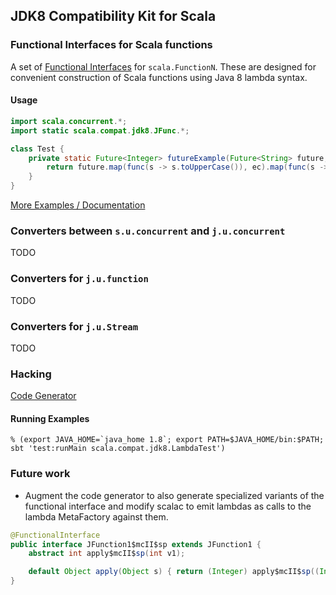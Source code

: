 ## JDK8 Compatibility Kit for Scala

### Functional Interfaces for Scala functions

A set of [Functional Interfaces](http://download.java.net/jdk8/docs/api/java/lang/FunctionalInterface.html)
for `scala.FunctionN`. These are designed for convenient construction of Scala functions
using Java 8 lambda syntax.

#### Usage

```java
import scala.concurrent.*;
import static scala.compat.jdk8.JFunc.*;

class Test {
	private static Future<Integer> futureExample(Future<String> future, ExecutionContext ec) {
	    return future.map(func(s -> s.toUpperCase()), ec).map(func(s -> s.length()), ec);
	}
}
```

[More Examples / Documentation](https://github.com/scala/scala-compat-jdk8/blob/master/src/test/java/scala/compat/jdk8/LambdaTest.java)

### Converters between `s.u.concurrent` and `j.u.concurrent`

TODO

### Converters for `j.u.function`

TODO

### Converters for `j.u.Stream`

TODO

### Hacking

[Code Generator](https://github.com/scala/scala-compat-jdk8/blob/master/project/CodeGen.scala)

#### Running Examples

```
% (export JAVA_HOME=`java_home 1.8`; export PATH=$JAVA_HOME/bin:$PATH; sbt 'test:runMain scala.compat.jdk8.LambdaTest')
```

### Future work

  - Augment the code generator to also generate specialized variants of the functional interface and
    modify scalac to emit lambdas as calls to the lambda MetaFactory against them.

```java
@FunctionalInterface
public interface JFunction1$mcII$sp extends JFunction1 {
    abstract int apply$mcII$sp(int v1);

    default Object apply(Object s) { return (Integer) apply$mcII$sp((Integer) s); }
}
```